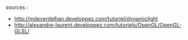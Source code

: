 sources :
- http://mdeverdelhan.developpez.com/tutoriel/dynamiclight
- http://alexandre-laurent.developpez.com/tutoriels/OpenGL/OpenGL-GLSL/